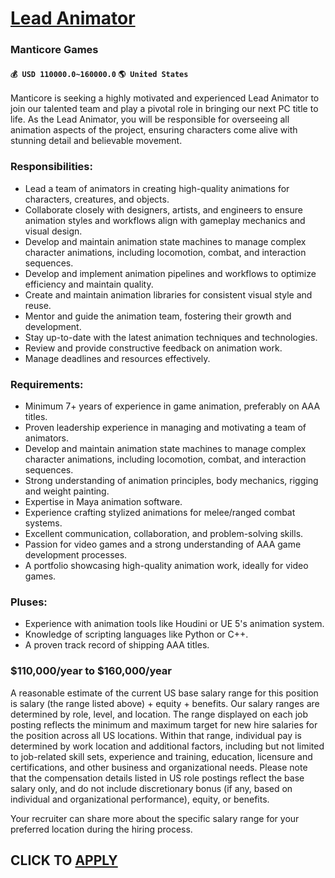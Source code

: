 # [Lead Animator](https://www.remotewlb.com/apply/lead-animator-87746)  
### Manticore Games  
#### `💰 USD 110000.0~160000.0` `🌎 United States`  

Manticore is seeking a highly motivated and experienced Lead Animator to join our talented team and play a pivotal role in bringing our next PC title to life. As the Lead Animator, you will be responsible for overseeing all animation aspects of the project, ensuring characters come alive with stunning detail and believable movement.

### Responsibilities:

  * Lead a team of animators in creating high-quality animations for characters, creatures, and objects.
  * Collaborate closely with designers, artists, and engineers to ensure animation styles and workflows align with gameplay mechanics and visual design.
  * Develop and maintain animation state machines to manage complex character animations, including locomotion, combat, and interaction sequences.
  * Develop and implement animation pipelines and workflows to optimize efficiency and maintain quality.
  * Create and maintain animation libraries for consistent visual style and reuse.
  * Mentor and guide the animation team, fostering their growth and development.
  * Stay up-to-date with the latest animation techniques and technologies.
  * Review and provide constructive feedback on animation work.
  * Manage deadlines and resources effectively.

### Requirements:

  * Minimum 7+ years of experience in game animation, preferably on AAA titles.
  * Proven leadership experience in managing and motivating a team of animators.
  * Develop and maintain animation state machines to manage complex character animations, including locomotion, combat, and interaction sequences.
  * Strong understanding of animation principles, body mechanics, rigging and weight painting. 
  * Expertise in Maya animation software.
  * Experience crafting stylized animations for melee/ranged combat systems.
  * Excellent communication, collaboration, and problem-solving skills.
  * Passion for video games and a strong understanding of AAA game development processes.
  * A portfolio showcasing high-quality animation work, ideally for video games.

### Pluses:

  * Experience with animation tools like Houdini or UE 5's animation system.
  * Knowledge of scripting languages like Python or C++.
  * A proven track record of shipping AAA titles.

### $110,000/year to $160,000/year

A reasonable estimate of the current US base salary range for this position is salary (the range listed above) + equity + benefits. Our salary ranges are determined by role, level, and location. The range displayed on each job posting reflects the minimum and maximum target for new hire salaries for the position across all US locations. Within that range, individual pay is determined by work location and additional factors, including but not limited to job-related skill sets, experience and training, education, licensure and certifications, and other business and organizational needs. Please note that the compensation details listed in US role postings reflect the base salary only, and do not include discretionary bonus (if any, based on individual and organizational performance), equity, or benefits.

Your recruiter can share more about the specific salary range for your preferred location during the hiring process.

  
## CLICK TO [APPLY](https://www.remotewlb.com/apply/lead-animator-87746)

